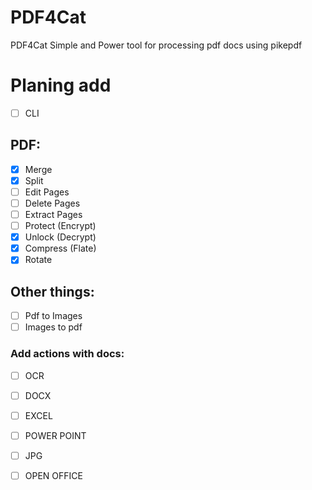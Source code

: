 # PDF4Cat
PDF4Cat Simple and Power tool for processing pdf docs using pikepdf

# Planing add
- [ ] CLI
## PDF:
- [X] Merge
- [X] Split
- [ ] Edit Pages
- [ ] Delete Pages
- [ ] Extract Pages
- [ ] Protect (Encrypt)
- [X] Unlock (Decrypt)
- [X] Compress (Flate)
- [X] Rotate

## Other things:
- [ ] Pdf to Images
- [ ] Images to pdf
### Add actions with docs:
- [ ] OCR
- [ ] DOCX
- [ ] EXCEL
- [ ] POWER POINT
- [ ] JPG
- [ ] OPEN OFFICE

